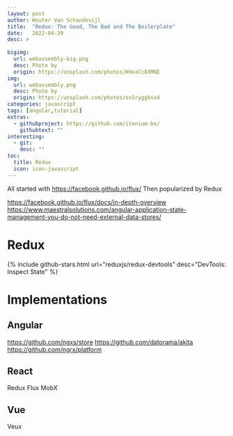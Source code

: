 ```yaml
---
layout: post
author: Wouter Van Schandevijl
title:  "Redux: The Good, The Bad and The Boilerplate"
date:   2022-04-29
desc: >
  
bigimg:
  url: webassembly-big.png
  desc: Photo by 
  origin: https://unsplash.com/photos/KHxxCc8XMNE
img:
  url: webassembly.png
  desc: Photo by 
  origin: https://unsplash.com/photos/osSryggkso4
categories: javascript
tags: [angular,tutorial]
extras:
  - githubproject: https://github.com/itenium-be/
    githubtext: ""
interesting:
  - git: 
    desc: ""
toc:
  title: Redux
  icon: icon-javascript
---
```


<!--more-->

All started with https://facebook.github.io/flux/
Then popularized by Redux

https://facebook.github.io/flux/docs/in-depth-overview
https://www.maestralsolutions.com/angular-application-state-management-you-do-not-need-external-data-stores/


# Redux

{% include github-stars.html url="reduxjs/redux-devtools" desc="DevTools: Inspect State" %}




# Implementations

## Angular

https://github.com/ngxs/store
https://github.com/datorama/akita
https://github.com/ngrx/platform


## React

Redux
Flux
MobX

## Vue

Veux
